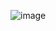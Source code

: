 ![image](https://user-images.githubusercontent.com/38970123/229232549-e825247c-ae90-4c5f-86a1-0042229a0b9d.png)
